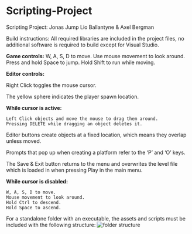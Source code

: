 # Scripting-Project
Scripting Project: Jonas Jump
Lio Ballantyne & Axel Bergman

Build instructions: All required libraries are included in the project files, no additional software is required to build except for Visual Studio.

**Game controls:**
W, A, S, D to move.
Use mouse movement to look around. 
Press and hold Space to jump.
Hold Shift to run while moving.

**Editor controls:**

Right Click toggles the mouse cursor.

The yellow sphere indicates the player spawn location.

**While cursor is active:**

	Left Click objects and move the mouse to drag them around.
	Pressing DELETE while dragging an object deletes it.
 
  Editor buttons create objects at a fixed location, which means they overlap unless 
  moved.
  
  Prompts that pop up when creating a platform refer to the ‘P’ and ‘O’ keys.
  
  The Save & Exit button returns to the menu and overwrites the level file which is loaded
  in when pressing Play in the main menu.
  
**While cursor is disabled:**

	W, A, S, D to move.
	Mouse movement to look around.
	Hold Ctrl to descend.
	Hold Space to ascend.

For a standalone folder with an executable, the assets and scripts must be included with the following structure:
![folder structure](https://github.com/user-attachments/assets/3092f26c-e82b-4cdb-ac09-3d1530e2dfa1)
